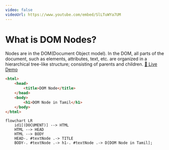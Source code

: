 ```yaml
---
video: false
videoUrl: https://www.youtube.com/embed/SlLTuWYa7UM
---
```


# What is DOM Nodes?	

<v-click>

Nodes are in the <span class="highlight">DOM(Document Object model)</span>. In the DOM, all parts of the document, such as <span class="highlight">elements, attributes, text, etc</span>. are organized in a hierarchical tree-like structure; consisting of parents and children. <a href="https://software.hixie.ch/utilities/js/live-dom-viewer/" target="_blank" class="hover:bg-orange-500 px-2 py-1 text-xs rounded highlight">🎉 Live Demo</a>

</v-click>


<v-click>

```html {1,8|1,2,4,8|1,2,4,5,7,8|1,2,4,5,7,8,3|1,2,3,4,5,7,8,6|}
<html>
    <head>
        <title>DOM Node</title>
    </head>
    <body>
        <h1>DOM Node in Tamil</h1>
    </body>
</html>
```

</v-click>

<v-click>

```mermaid
flowchart LR
    id1[(DOCUMENT)] --> HTML
    HTML --> HEAD 
    HTML --> BODY
    HEAD-. #textNode .-> TITLE
    BODY-. #textNode .-> h1-. #textNode .-> D[DOM Node in Tamil];

```

</v-click>

<style>
.slidev-layout {
    line-height: 1.5 !important;
}
</style>
